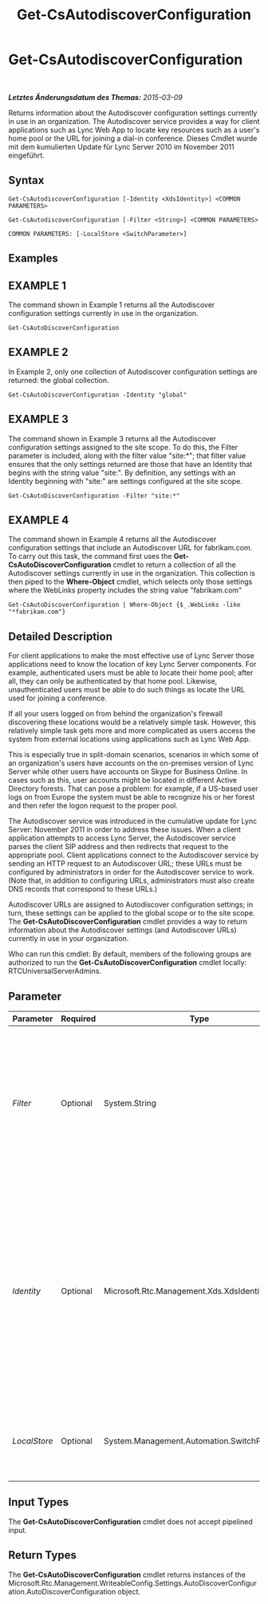 ﻿---
title: Get-CsAutodiscoverConfiguration
TOCTitle: Get-CsAutodiscoverConfiguration
ms:assetid: 221d26d6-0f77-4873-8872-d600913eb98b
ms:mtpsurl: https://technet.microsoft.com/de-de/library/Hh690014(v=OCS.15)
ms:contentKeyID: 49293415
ms.date: 05/19/2016
mtps_version: v=OCS.15
ms.translationtype: HT
---

# Get-CsAutodiscoverConfiguration

 

_**Letztes Änderungsdatum des Themas:** 2015-03-09_

Returns information about the Autodiscover configuration settings currently in use in an organization. The Autodiscover service provides a way for client applications such as Lync Web App to locate key resources such as a user's home pool or the URL for joining a dial-in conference. Dieses Cmdlet wurde mit dem kumulierten Update für Lync Server 2010 im November 2011 eingeführt.

## Syntax

    Get-CsAutodiscoverConfiguration [-Identity <XdsIdentity>] <COMMON PARAMETERS>

    Get-CsAutodiscoverConfiguration [-Filter <String>] <COMMON PARAMETERS>

    COMMON PARAMETERS: [-LocalStore <SwitchParameter>]

## Examples

## EXAMPLE 1

The command shown in Example 1 returns all the Autodiscover configuration settings currently in use in the organization.

    Get-CsAutoDiscoverConfiguration

## EXAMPLE 2

In Example 2, only one collection of Autodiscover configuration settings are returned: the global collection.

    Get-CsAutoDiscoverConfiguration -Identity "global"

## EXAMPLE 3

The command shown in Example 3 returns all the Autodiscover configuration settings assigned to the site scope. To do this, the Filter parameter is included, along with the filter value "site:\*"; that filter value ensures that the only settings returned are those that have an Identity that begins with the string value "site:". By definition, any settings with an Identity beginning with "site:" are settings configured at the site scope.

    Get-CsAutoDiscoverConfiguration -Filter "site:*"

## EXAMPLE 4

The command shown in Example 4 returns all the Autodiscover configuration settings that include an Autodiscover URL for fabrikam.com. To carry out this task, the command first uses the **Get-CsAutoDiscoverConfiguration** cmdlet to return a collection of all the Autodiscover settings currently in use in the organization. This collection is then piped to the **Where-Object** cmdlet, which selects only those settings where the WebLinks property includes the string value "fabrikam.com"

    Get-CsAutoDiscoverConfiguration | Where-Object {$_.WebLinks -like "*fabrikam.com"}

## Detailed Description

For client applications to make the most effective use of Lync Server those applications need to know the location of key Lync Server components. For example, authenticated users must be able to locate their home pool; after all, they can only be authenticated by that home pool. Likewise, unauthenticated users must be able to do such things as locate the URL used for joining a conference.

If all your users logged on from behind the organization's firewall discovering these locations would be a relatively simple task. However, this relatively simple task gets more and more complicated as users access the system from external locations using applications such as Lync Web App.

This is especially true in split-domain scenarios, scenarios in which some of an organization's users have accounts on the on-premises version of Lync Server while other users have accounts on Skype for Business Online. In cases such as this, user accounts might be located in different Active Directory forests. That can pose a problem: for example, if a US-based user logs on from Europe the system must be able to recognize his or her forest and then refer the logon request to the proper pool.

The Autodiscover service was introduced in the cumulative update for Lync Server: November 2011 in order to address these issues. When a client application attempts to access Lync Server, the Autodiscover service parses the client SIP address and then redirects that request to the appropriate pool. Client applications connect to the Autodiscover service by sending an HTTP request to an Autodiscover URL; these URLs must be configured by administrators in order for the Autodiscover service to work. (Note that, in addition to configuring URLs, administrators must also create DNS records that correspond to these URLs.)

Autodiscover URLs are assigned to Autodiscover configuration settings; in turn, these settings can be applied to the global scope or to the site scope. The **Get-CsAutoDiscoverConfiguration** cmdlet provides a way to return information about the Autodiscover settings (and Autodiscover URLs) currently in use in your organization.

Who can run this cmdlet: By default, members of the following groups are authorized to run the **Get-CsAutoDiscoverConfiguration** cmdlet locally: RTCUniversalServerAdmins.

## Parameter


<table>
<colgroup>
<col style="width: 25%" />
<col style="width: 25%" />
<col style="width: 25%" />
<col style="width: 25%" />
</colgroup>
<thead>
<tr class="header">
<th>Parameter</th>
<th>Required</th>
<th>Type</th>
<th>Description</th>
</tr>
</thead>
<tbody>
<tr class="odd">
<td><p><em>Filter</em></p></td>
<td><p>Optional</p></td>
<td><p>System.String</p></td>
<td><p>Enables you to use wildcards when specifying the Identity of the Autodiscover configuration settings to be returned. For example, this syntax returns all the settings configured at the site scope:</p>
<p>-Filter &quot;site:*&quot;</p>
<p>Note that you cannot use both the Identity and the Filter parameters in the same command.</p></td>
</tr>
<tr class="even">
<td><p><em>Identity</em></p></td>
<td><p>Optional</p></td>
<td><p>Microsoft.Rtc.Management.Xds.XdsIdentity</p></td>
<td><p>Unique identifier for the collection of Autodiscover configuration settings to be retrieved. To retrieve the global settings, use this syntax:</p>
<p>-Identity &quot;global&quot;</p>
<p>To retrieve settings configured at the site scope, use syntax similar to this:</p>
<p>-Identity &quot;site:Redmond&quot;</p>
<p>If this parameter is not included, then the <strong>Get-CsAutoDiscoverConfiguration</strong> cmdlet will return all the Autodiscover configuration settings currently in use in your organization.</p></td>
</tr>
<tr class="odd">
<td><p><em>LocalStore</em></p></td>
<td><p>Optional</p></td>
<td><p>System.Management.Automation.SwitchParameter</p></td>
<td><p>Retrieves the Autodiscover configuration data from the local replica of the Central Management store rather than from the Central Management store itself.</p></td>
</tr>
</tbody>
</table>


## Input Types

The **Get-CsAutoDiscoverConfiguration** cmdlet does not accept pipelined input.

## Return Types

The **Get-CsAutoDiscoverConfiguration** cmdlet returns instances of the Microsoft.Rtc.Management.WriteableConfig.Settings.AutoDiscoverConfiguration.AutoDiscoverConfiguration object.


